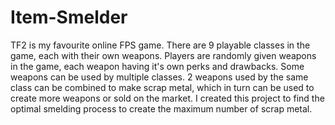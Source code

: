 # Item-Smelder
TF2 is my favourite online FPS game. There are 9 playable classes in the game, each with their own weapons. Players are randomly given weapons in the game, each weapon having it's own perks and drawbacks. Some weapons can be used by multiple classes. 2 weapons used by the same class can be combined to make scrap metal, which in turn can be used to create more weapons or sold on the market. I created this project to find the optimal smelding process to create the maximum number of scrap metal. 
